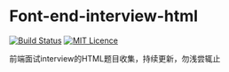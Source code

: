 # Font-end-interview-html

[![Build Status](https://travis-ci.org/nieyafei/front-end-interview-html.svg?branch=master)](https://travis-ci.org/nieyafei/front-end-interview-html)
[![MIT Licence](https://badges.frapsoft.com/os/mit/mit.svg?v=103)](https://opensource.org/licenses/mit-license.php)

前端面试interview的HTML题目收集，持续更新，勿浅尝辄止





